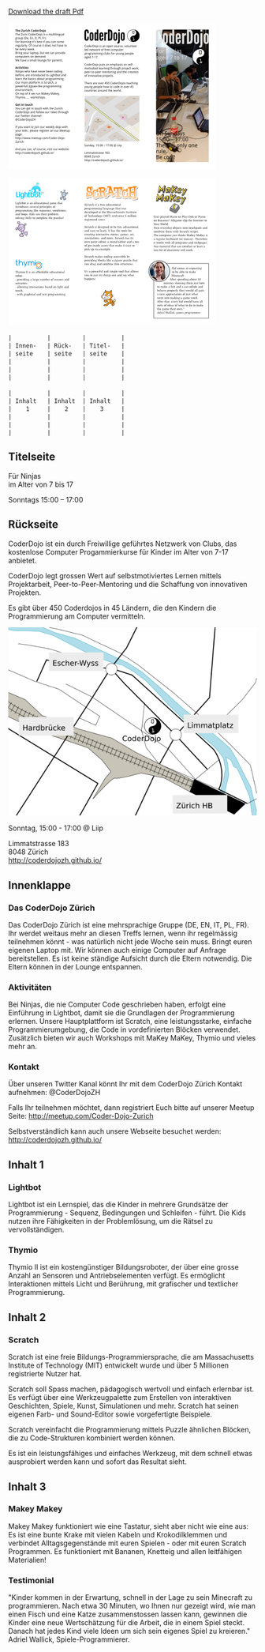 [Download the draft Pdf](flyer-kids.pdf)

![](images/flyer-kids-page001.png)

![](images/flyer-kids-page002.png)

~~~
|          |         |          |
| Innen-   | Rück-   | Titel-   |
| seite    | seite   | seite    |
|          |         |          |
|          |         |          |
|          |         |          |

|          |         |          |
| Inhalt   | Inhalt  | Inhalt   |
|    1     |    2    |    3     |
|          |         |          |
|          |         |          |
|          |         |          |
~~~


## Titelseite

Für Ninjas  
im Alter von 7 bis 17


Sonntags
15:00 – 17:00  

## Rückseite

CoderDojo ist ein durch Freiwillige geführtes Netzwerk von Clubs, das kostenlose Computer Progammierkurse für Kinder im Alter von 7-17 anbietet.

CoderDojo legt grossen Wert auf selbstmotiviertes Lernen mittels Projektarbeit, Peer-to-Peer-Mentoring und die Schaffung von innovativen Projekten.


Es gibt über 450 Coderdojos in 45 Ländern, die den Kindern die Programmierung am Computer vermitteln.

![map](images/map.png)

Sonntag, 15:00 - 17:00 @ Liip

Limmatstrasse 183  
8048 Zürich  
http://coderdojozh.github.io/

## Innenklappe

### Das CoderDojo Zürich

Das CoderDojo Zürich ist eine mehrsprachige Gruppe (DE, EN, IT, PL, FR).
Ihr werdet weitaus mehr an diesen Treffs lernen, wenn ihr regelmässig teilnehmen könnt - was natürlich nicht jede Woche sein muss. Bringt euren eigenen Laptop mit. Wir können auch einige Computer auf Anfrage bereitstellen. Es ist keine ständige Aufsicht durch die Eltern notwendig. Die Eltern können in der Lounge entspannen.

### Aktivitäten

Bei Ninjas, die nie Computer Code geschrieben haben, erfolgt eine Einführung in Lightbot, damit sie die Grundlagen der Programmierung erlernen. Unsere Hauptplattform ist Scratch, eine leistungsstarke, einfache Programmierumgebung, die Code in vordefinierten Blöcken verwendet. Zusätzlich bieten wir auch Workshops mit MaKey MaKey, Thymio und vieles mehr an.

### Kontakt

Über unseren Twitter Kanal könnt Ihr mit dem CoderDojo Zürich Kontakt aufnehmen:
@CoderDojoZH

Falls Ihr teilnehmen möchtet, dann registriert Euch bitte auf unserer Meetup Seite:
http://meetup.com/Coder-Dojo-Zurich

Selbstverständlich kann auch unsere Webseite besuchet werden:
http://coderdojozh.github.io/

## Inhalt 1

### Lightbot

Lightbot ist ein Lernspiel, das die Kinder in mehrere Grundsätze der Programmierung - Sequenz, Bedingungen und Schleifen - führt. Die Kids nutzen ihre Fähigkeiten in der Problemlösung, um die Rätsel zu vervollständigen.

### Thymio

Thymio II ist ein kostengünstiger Bildungsroboter, der über eine grosse Anzahl an Sensoren und Antriebselementen verfügt. Es ermöglicht Interaktionen mittels Licht und Berührung, mit grafischer und textlicher Programmierung.

## Inhalt 2

### Scratch

Scratch ist eine freie Bildungs-Programmiersprache, die am Massachusetts Institute of Technology (MIT) entwickelt wurde und über 5 Millionen registrierte Nutzer hat.

Scratch soll Spass machen, pädagogisch wertvoll und einfach erlernbar ist. Es verfügt über eine Werkzeugpalette zum Erstellen von interaktiven Geschichten, Spiele, Kunst, Simulationen und mehr. Scratch hat seinen eigenen Farb- und Sound-Editor sowie vorgefertigte Beispiele.

Scratch vereinfacht die Programmierung mittels Puzzle ähnlichen Blöcken, die zu Code-Strukturen kombiniert werden können.

Es ist ein leistungsfähiges und einfaches Werkzeug, mit dem schnell etwas ausprobiert werden kann und sofort das Resultat sieht.


## Inhalt 3

### Makey Makey

Makey Makey funktioniert wie eine Tastatur, sieht aber nicht wie eine aus: Es ist eine bunte Krake mit vielen Kabeln und Krokodilklemmen und verbindet Alltagsgegenstände mit euren Spielen - oder mit euren Scratch Programmen. Es funktioniert mit Bananen, Knetteig und allen leitfähigen Materialien!

### Testimonial

"Kinder kommen in der Erwartung, schnell in der Lage zu sein Minecraft zu programmieren.
Nach etwa 30 Minuten, wo Ihnen nur gezeigt wird, wie man einen Fisch und eine Katze zusammenstossen lassen kann, gewinnen die Kinder eine neue Wertschätzung für die Arbeit, die in einem Spiel steckt. Danach hat jedes Kind viele Ideen um sich sein eigenes Spiel zu kreieren."
Adriel Wallick, Spiele-Programmierer.

